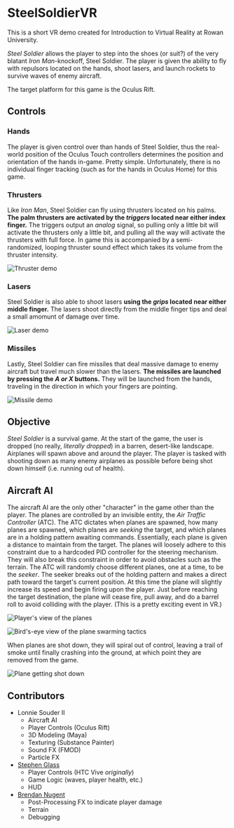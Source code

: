 # SteelSoldierVR
This is a short VR demo created for Introduction to Virtual Reality at Rowan University.

*Steel Soldier* allows the player to step into the shoes (or suit?) of the very blatant *Iron Man*-knockoff, Steel Soldier.
The player is given the ability to fly with repulsors located on the hands, shoot lasers, and launch rockets to survive waves of enemy aircraft.

The target platform for this game is the Oculus Rift.

## Controls
### Hands
The player is given control over than hands of Steel Soldier, thus the real-world position of the Oculus Touch controllers determines the position and orientation of the hands in-game. Pretty simple. Unfortunately, there is no individual finger tracking (such as for the hands in Oculus Home) for this game.  
  
### Thrusters
Like *Iron Man*, Steel Soldier can fly using thrusters located on his palms. **The palm thrusters are activated by the _triggers_ located near either index finger.** The triggers output an *analog* signal, so pulling only a little bit will activate the thrusters only a little bit, and pulling all the way will activate the thrusters with full force. In game this is accompanied by a semi-randomized, looping thruster sound effect which takes its volume from the thruster intensity.

![Thruster demo](https://github.com/Llcoolsouder/SteelSoldierVR/blob/master/Demos/Thrusters.gif)

### Lasers
Steel Soldier is also able to shoot lasers **using the _grips_ located near either middle finger.** The lasers shoot directly from the middle finger tips and deal a small amomunt of damage over time.

![Laser demo](https://github.com/Llcoolsouder/SteelSoldierVR/blob/master/Demos/Lasers.gif)

### Missiles
Lastly, Steel Soldier can fire missiles that deal massive damage to enemy aircraft but travel much slower than the lasers. **The missiles are launched by pressing the _A or X_ buttons.** They will be launched from the hands, traveling in the direction in which your fingers are pointing.

![Missile demo](https://github.com/Llcoolsouder/SteelSoldierVR/blob/master/Demos/Missiles.gif)

## Objective
_Steel Soldier_ is a survival game. At the start of the game, the user is dropped (no really, _literally dropped_) in a barren, desert-like landscape. Airplanes will spawn above and around the player. The player is tasked with shooting down as many enemy airplanes as possible before being shot down himself (i.e. running out of health).

## Aircraft AI
The aircraft AI are the only other "character" in the game other than the player. The planes are controlled by an invisible entity, the _Air Traffic Controller_ (ATC). The ATC dictates when planes are spawned, how many planes are spawned, which planes are _seeking_ the target, and which planes are in a holding pattern awaiting commands. Essentially, each plane is given a distance to maintain from the target. The planes will loosely adhere to this constraint due to a hardcoded PID controller for the steering mechanism. They will also break this constraint in order to avoid obstacles such as the terrain. The ATC will randomly choose different planes, one at a time, to be the _seeker_. The seeker breaks out of the holding pattern and makes a direct path toward the target's current position. At this time the plane will slightly increase its speed and begin firing upon the player. Just before reaching the target destination, the plane will cease fire, pull away, and do a barrel roll to avoid colliding with the player. (This is a pretty exciting event in VR.)

![Player's view of the planes](https://github.com/Llcoolsouder/SteelSoldierVR/blob/master/Demos/PlaneAI.gif)

![Bird's-eye view of the plane swarming tactics](https://github.com/Llcoolsouder/SteelSoldierVR/blob/master/Demos/PlaneSwarming.gif)

When planes are shot down, they will spiral out of control, leaving a trail of smoke until finally crashing into the ground, at which point they are removed from the game.

![Plane getting shot down](https://github.com/Llcoolsouder/SteelSoldierVR/blob/master/Demos/PlaneShotDown.gif)

## Contributors
<ul>
  <li>
    Lonnie Souder II
    <ul>
      <li>Aircraft AI</li>
      <li>Player Controls (Oculus Rift)</li>
      <li>3D Modeling (Maya)</li>
      <li>Texturing (Substance Painter)</li>
      <li>Sound FX (FMOD)</li>
      <li>Particle FX</li>
    </ul>
  </li>
  <li>
    <a href="https://github.com/sglass520">Stephen Glass</a>
    <ul>
      <li>Player Controls (HTC Vive <em>originally</em>)</li>
      <li>Game Logic (waves, player health, etc.)</li>
      <li>HUD</li>
    </ul>
  </li>
  <li>
    <a href="https://github.com/nugentb7">Brendan Nugent</a>
    <ul>
      <li>Post-Processing FX to indicate player damage</li>
      <li>Terrain</li>
      <li>Debugging</li>
    </ul>
  </li>
</ul>
